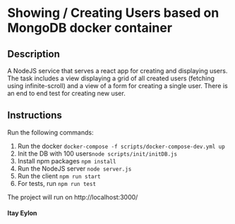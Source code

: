 # Showing / Creating Users based on MongoDB docker container
## Description
A NodeJS service that serves a react app for creating and displaying users. \
The task includes a view displaying a grid of all created users (fetching using infinite-scroll) and a view of a form for creating a single user.
There is an end to end test for creating new user. 

## Instructions
Run the following commands:
1. Run the docker `docker-compose -f scripts/docker-compose-dev.yml up`
2. Init the DB with 100 users`node scripts/init/initDB.js`
3. Install npm packages `npm install`
4. Run the NodeJS server `node server.js`
5. Run the client `npm run start`
6. For tests, run `npm run test`

The project will run on http://localhost:3000/

#### Itay Eylon
